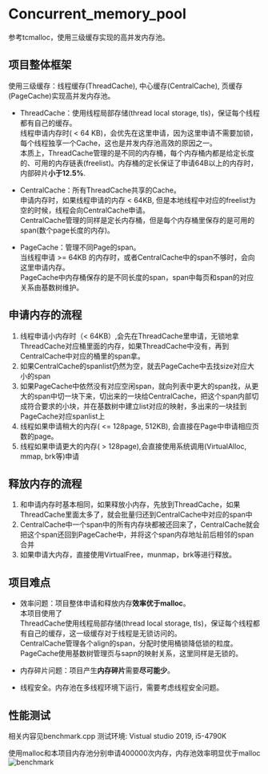 # Concurrent_memory_pool
参考tcmalloc，使用三级缓存实现的高并发内存池。

## 项目整体框架
使用三级缓存：线程缓存(ThreadCache), 中心缓存(CentralCache), 页缓存(PageCache)实现高并发内存池。
+ ThreadCache：使用线程局部存储(thread local storage, tls)，保证每个线程都有自己的缓存。  
  线程申请内存时( < 64 KB)，会优先在这里申请，因为这里申请不需要加锁，每个线程独享一个Cache，这也是并发内存池高效的原因之一。  
  本质上，ThreadCache管理的是不同的内存桶，每个内存桶内都是给定长度的、可用的内存链表(freelist)。内存桶的定长保证了申请64B以上的内存时，内部碎片**小于12.5%**.  
  
+ CentralCache：所有ThreadCache共享的Cache。  
  申请内存时，如果线程申请的内存 < 64KB, 但是本地线程中对应的freelist为空的时候，线程会向CentralCache申请。  
  CentralCache管理的同样是定长内存桶，但是每个内存桶里保存的是可用的span(数个page长度的内存)。  
  
+ PageCache：管理不同Page的span。  
  当线程申请 >= 64KB 的内存时，或者CentralCache中的span不够时，会向这里申请内存。   
  PageCache中内存桶保存的是不同长度的span，span中每页和span的对应关系由基数树维护。  

## 申请内存的流程
1. 线程申请小内存时（< 64KB）,会先在ThreadCache里申请，无锁地拿ThreadCache对应桶里面的内存，如果ThreadCache中没有，再到CentralCache中对应的桶里的span拿。  
2. 如果CentralCache的spanlist仍然为空，就去PageCache中去找size对应大小的span  
3. 如果PageCache中依然没有对应空闲span，就向列表中更大的span找，从更大的span中切一块下来，切出来的一块给CentralCache，把这个span内部切成符合要求的小块，并在基数树中建立list对应的映射，多出来的一块挂到PageCache对应spanlist上  
4. 线程如果申请稍大的内存( <= 128page, 512KB), 会直接在Page中申请相应页数的page。  
5. 线程如果申请更大的内存( > 128page),会直接使用系统调用(VirtualAlloc, mmap, brk等)申请

## 释放内存的流程
1. 和申请内存时基本相同，如果释放小内存，先放到ThreadCache，如果ThreadCache里面太多了，就会批量归还到CentralCache中对应的span中
2. CentralCache中一个span中的所有内存块都被还回来了，CentralCache就会把这个span还回到PageCache中，并将这个span内存地址前后相邻的span合并
3. 如果申请大内存，直接使用VirtualFree，munmap，brk等进行释放。


## 项目难点
+ 效率问题：项目整体申请和释放内存**效率优于malloc**。  
  本项目使用了  
  ThreadCache使用线程局部存储(thread local storage, tls)，保证每个线程都有自己的缓存，这一级缓存对于线程是无锁访问的。  
  CentralCache管理各个align的span，分配时使用桶锁降低锁的粒度。  
  PageCache使用基数树管理页与sapn的映射关系，这里同样是无锁的。  
  
  
+ 内存碎片问题：项目产生**内存碎片**需要**尽可能少**。  
+ 线程安全。内存池在多线程环境下运行，需要考虑线程安全问题。  


## 性能测试
相关内容见benchmark.cpp
测试环境: Vistual studio 2019, i5-4790K

使用malloc和本项目内存池分别申请400000次内存，内存池效率明显优于malloc
![benchmark](https://user-images.githubusercontent.com/99704932/177002648-3e8857cc-56bb-4f63-95bf-1ea782e48e18.png)
